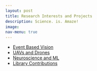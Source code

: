 ```yaml
---
layout: post
title: Research Interests and Projects
description: Science. is. Amaze!
image:
nav-menu: true
---
```


<!-- Main -->
<div id="main" class="alt">

<!-- One -->
<section id="one">

<ul class="actions fit">
	<li><a href="#" class="button  fit" id='Education'    onclick="document.getElementById('ProjectContentsDiv').innerHTML=document.getElementById('EventBasedVisionMD').innerHTML;">Event Based Vision</a></li>
	<li><a href="#" class="button  fit" id='Drones' onclick="document.getElementById('ProjectContentsDiv').innerHTML=document.getElementById('DronesMD').innerHTML;">UAVs and Drones</a></li>
	<li><a href="#" class="button  fit" id='MachineLearning' onclick="document.getElementById('ProjectContentsDiv').innerHTML=document.getElementById('MachineLearningMD').innerHTML;">Neuroscience and ML</a></li>
	<li><a href="#" class="button  fit" id='Programming'  onclick="document.getElementById('ProjectContentsDiv').innerHTML=document.getElementById('LibraryContribsMD').innerHTML;">Library Contributions</a></li>
</ul>


<div id='EventBasedVisionMD' style="display:none;">
		<p><span class="image left"><img src="assets/images/research_interests/event_based_vision/DVS_output.png" alt=""></span><span class="image right"><img src="assets/images/research_interests/event_based_vision/davis346redcolor.png" alt=""></span>Forget Computer Vision as you know it and get ready to  meet Event Cameras. Currently, a lot of new paradigms for visual sensing are being explored  and event cameras happen to be one of them. Numerous application have been gaining traction over the years. You can read more about the cutting edge <a href="https://github.com/uzh-rpg/event-based_vision_resources">here</a>. During my time at the Indian Insitute of Science as a project assistant, I'd worked on some interesting problems in Event based vision. Below is the work I have done during that period.</p>
		<header class="major">
		<h3>Neuromorphic Fringe Projection Profilometry</h3>
		</header>
				<p><span class="image left"><img src="assets/images/research_interests/event_based_vision/wrapped_and_unwrapped_POE3D.png" alt=""></span>
				Fringe Pattern Profilometry has been a popular problem in traditional computer vision. Can it be solved using data from only an event sensor. This project aims to explore this question.</p>
		 		You can follow the project <a href="https://github.com/ashishrao7/NFPP" target="_blank">here</a>
		<header class="major">
		<h3 >Neuromorphic Sampling</h3>
		</header>
				<p><span class="image right"><img src="assets/images/research_interests/event_based_vision/final_frame_delta_mod.png" alt=""></span> Data from a neuromorphic vision sensor is sparse and non uniformly sampled. Under what conditions would perfect reconstruction be possible. This project aims to simulate a few toy experiments to answer that question. A bare bones event simulator is also available here.</p>
				You can follow the project <a href="https://github.com/ashishrao7/Neuromorphic-Sampling" target="_blank">here</a><br><br>
		<header class="major">
		<h3>MC3D: Motion Contrast 3D</h3>
		</header>
			<p><span class="image left"><img src="assets/images/research_interests/event_based_vision/Hand_MC3D.png" alt=""></span> Line Scanning methods have been around since years to perform 3-D reconstructions of objects. Would doing this with an event camera make the process any better? This research was done by the computational photography group at the Northwestern University. The <a href="https://compphotolab.northwestern.edu/wordpress/wp-content/uploads/2015/04/dvs_031.pdf" target="_blank">paper</a> has been implemented in the repository for this project.</p>
			You can follow the project <a href="https://github.com/ashishrao7/motion_contrast_3D" target="_blank">here</a>
		<header class="major">
		<h3>EMVS: Event Based Multi View Stereo</h3>
		</header>
			<p><span class="image right"><img src="assets/images/research_interests/event_based_vision/backprojection.png" alt=""></span> Backprojection based methods have been around for 3-D reconstruction. Turns out event cameras work very well for this problem giving semi-dense 3-D reconstructions. An attempt to implement the EMVS paper was made here. The <a href="https://link.springer.com/article/10.1007/s11263-017-1050-6" target="_blank">paper</a> has been implemented in the repository for this project.</p>
			You can follow the project <a href="https://github.com/ashishrao7/Event-Based-Vision" target="_blank">here</a>	
</div>

<div id='DronesMD' style="display:none;">
		<p><span class="image left"><img src="assets/images/about_me/education/vyoma_logo.jpg" style="width:200px;height:200px;"></span> During my time in the aerodesign club of RVCE, Bengaluru, me along with my team worked on various projects related to drones, unmanned arial vehicles and systems. Listed below is a collection of a few of these works</p><br>
		<header class="major">
		<h3>Solar Plane</h3>
		</header>
				<p><span class="image right"><img src="assets/images/research_interests/uavs_and_drones/Solar_plane.png" alt=""></span> As a team, we set out to design and fabricate an solar plane in 2015. The availability of flexible solar panels at decreasing prices inspired us to go ahead with this endeavor. I was involved in the preliminary conceptual design and feasibility study.</p>
				You can read the report <a href="assets/pdfs/Ashish Tech Seminar Report.pdf" target="_blank">here</a><br><br>
		<header class="major">
		<h3>Quadrotors and Fixed Wing Vehicles: Lots of Em!</h3>
		</header>
				<p><span class="image left"><img src="assets/images/research_interests/uavs_and_drones/fixed_wing.JPG" alt=""></span> Making Quadrotors, Breaking Quads, Making fixed wings, Breaking fixed wings. Pretty much summed up all our time at the team. We designed and fabricated UAVs during our time at Project Vyoma. We also used the Quadrotors we built to capture photos and videos of our college fest and drop small payloads (it was fancy in those times). We also tried automating our fixed wings and quadrotors.</p>
		<header class="major">
		<h3>Thrust Rig</h3>
		</header>
			<p><span class="image right"><img src="assets/images/research_interests/uavs_and_drones/thrust_rig.JPG" alt=""></span> Put a propeller and a powerful motor together and we have massive thrust. The question was "how massive?". Using a load cell and a microcontroller, we built a glorified weighing machine, a.k.a. The Thrust Rig.</p>
		<header class="major">
		<h3>DBF: Design/Build/Fly 2015</h3>
		</header>
			<p><span class="image left"><img src="assets/images/research_interests/uavs_and_drones/logo-dbf.png" alt=""></span> A worldwide competition to the find the fixed wing UAV that rules them all. Our team entered the 2015 competition as debutants. We had a decent 40th place finish among a 100 teams. </p>
			You can read the report of our entry to the 2015 competition <a href="assets/pdfs/2015DBF_Rashtreeya_Vidyalaya_College_of_Engineering.pdf" target="_blank">here</a>
		<header class="major">
				<h3>Sparkfun AVC 2015</h3>
		</header>
			<p><span class="image right"><img src="assets/images/research_interests/uavs_and_drones/avc-logo-with-tracks.png" alt=""></span>  We'd been automating UAVs, both fixed wing and rotary wing, and then we decided why not rc cars? We entered the Sparkfun AVC 2015 and came 4th in the Peloton class with our entry</p>
		<header class="major">
		<h3>Robotic Crab using Klann Mechanism Design</h3>
		</header>
			<p><span class="image left"><img src="assets/images/research_interests/uavs_and_drones/crab.png" alt=""></span> We designed and built a robotic crab from scrath based on the Klann Mechanism. By setting the stride length and Stride height and following the rules of the Klann Diagram, we were able to achieve appropriate linkage lengths and that spidery gait! </p>
			You can go through the design presentation <a href="assets/files/Group 1. Mechanical Crab  .pptx" target="_blank">here</a> and watch it in action <a href="https://www.youtube.com/watch?v=n7Wj25c1r1Q&feature=youtu.be" target="_blank">here</a>.

</div>

<div id='MachineLearningMD' style="display:none;">
		<header class="major">
		<h3>Spiking Neurons: LIF and Izhikevich</h3>
		</header>
			<p><span class="image right"><img src="assets/images/research_interests/Neuroscience_and_ml/Izhikevich_Images_Chattering.png" alt=""></span> Spiking Neural Networks - and what's the smallest unit of one, a Spiking Neuron. Implementation of the Leaky Integrate and Fire Neuron and the Izhikevich Neuron are available in this repo.<br><br>
			You can follow the project <a href="https://gitlab.com/rao_art/SNN" target="_blank">here</a></p>

    <b>ARTICLE 4</b> Solar panel temperature prediction, spiking neuron, corner detection, stock pricing?
</div>

<div id='LibraryContribsMD' style="display:none;">
		<header class="major">
		<h3>Implementations of Proximal Operators and ISTA in ELSA: A Tomographic Reconstruction Framework</h3>
		</header>
			<p><span class="image right"><img src="assets/images/research_interests/programming/tomography.png" alt=""></span> ELSA is a library developed at the Computational Imaging and Inverse Problems group at the Department of Informatics, Technische Universität München. My contribution was the design, implementation and testing of Proximity Operators, Soft-thresholding, LASSO problem and the ISTA solver<br><br>
			You can follow the project <a href="https://gitlab.lrz.de/IP/elsa" target="_blank">here</a></p>
</div>


<!-- Display Div-->
<div id="ProjectContentsDiv"></div>
<script>document.getElementById('ProjectContentsDiv').innerHTML=document.getElementById('EventBasedVisionMD').innerHTML;</script>

</section>
</div>

